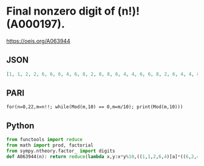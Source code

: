 # Final nonzero digit of \(n\!\)\! \(A000197\)\.
https://oeis.org/A063944
## JSON
```JSON
[1, 1, 2, 2, 6, 6, 6, 4, 6, 8, 2, 8, 8, 6, 4, 4, 6, 6, 8, 2, 6, 4, 4, 8, 2, 2, 6, 2, 2, 6, 4, 6, 2, 2, 8, 4, 6, 8, 2, 2, 2, 2, 8, 6, 6, 6, 2, 2, 6, 8, 4, 2, 2, 2, 8, 8, 4, 4, 2, 6, 8, 6, 4, 6, 6, 4, 8, 2, 2, 4, 4, 2, 8, 2, 8, 2, 4, 2, 8, 8, 6, 8, 2, 8, 4, 4, 6, 8, 8, 6, 2, 4, 6, 2, 6, 4, 2, 6, 4, 6, 2, 6, 4, 2, 8, 2, 4, 2]
```
## PARI
```PARI
for(n=0,22,m=n!!; while(Mod(m,10) == 0,m=m/10); print(Mod(m,10)))
```
## Python
```Python
from functools import reduce
from math import prod, factorial
from sympy.ntheory.factor_ import digits
def A063944(n): return reduce(lambda x,y:x*y%10,((1,1,2,6,4)[a]*((6,2,4,8)[i*a&3] if i*a else 1) for i, a in enumerate(digits(factorial(n),5)[-1:0:-1])))*6%10 if n>1 else 1 # _Chai Wah Wu_, Dec 07 2023
```
